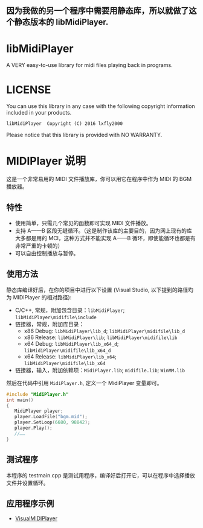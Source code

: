 因为我做的另一个程序中需要用静态库，所以就做了这个静态版本的 libMidiPlayer.
---
# libMidiPlayer
A VERY easy-to-use library for midi files playing back in programs.

# LICENSE
You can use this library in any case with the following copyright information included in your products.
```Text
libMidiPlayer  Copyright (C) 2016 lxfly2000
```
Please notice that this library is provided with NO WARRANTY.

# MIDIPlayer 说明
这是一个非常易用的 MIDI 文件播放库，你可以用它在程序中作为 MIDI 的 BGM 播放器。

## 特性
* 使用简单，只需几个常见的函数即可实现 MIDI 文件播放。
* 支持 A——B 区段无缝循环。（这是制作该库的主要目的，因为网上现有的库大多都是用的 MCI，这种方式并不能实现 A——B 循环，即使能循环也都是有非常严重的卡顿的）
* 可以自由控制播放与暂停。

## 使用方法
静态库编译好后，在你的项目中进行以下设置 (Visual Studio, 以下提到的路径均为 MIDIPlayer 的相对路径):
* C/C++, 常规，附加包含目录：`libMidiPlayer`; `libMidiPlayer\midifile\include`
* 链接器，常规，附加库目录：
   * x86 Debug: `libMidiPlayer\lib_d`; `libMidiPlayer\midifile\lib_d`
   * x86 Release: `libMidiPlayer\lib`; `libMidiPlayer\midifile\lib`
   * x64 Debug: `libMidiPlayer\lib_x64_d`; `libMidiPlayer\midifile\lib_x64_d`
   * x64 Release: `libMidiPlayer\lib_x64`; `libMidiPlayer\midifile\lib_x64`
* 链接器，输入，附加依赖项：`MidiPlayer.lib`; `midifile.lib`; `WinMM.lib`

然后在代码中引用 `MidiPlayer.h`, 定义一个 MidiPlayer 变量即可。
```C++
#include "MidiPlayer.h"
int main()
{
   MidiPlayer player;
   player.LoadFile("bgm.mid");
   player.SetLoop(6680, 98842);
   player.Play();
   //……
}
```

## 测试程序
本程序的 testmain.cpp 是测试用程序，编译好后打开它，可以在程序中选择播放文件并设置循环。

## 应用程序示例
* [VisualMIDIPlayer](https://pan.baidu.com/s/1b0Tkce)
